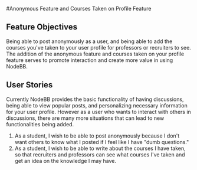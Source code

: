 #Anonymous Feature and Courses Taken on Profile Feature

## Feature Objectives
Being able to post anonymously as a user, and being able to add the courses you've taken to your user profile for professors or recruiters to see. The addition of the anonymous feature and courses taken on your profile feature serves to promote interaction and create more value in using NodeBB.

## User Stories
Currently NodeBB provides the basic functionality of having discussions, being able to view popular posts, and personalizing necessary information for your user profile. However as a user who wants to interact with others in discussions, there are many more situations that can lead to new functionalities being added.

1. As a student, I wish to be able to post anonymously because I don't want others to know what I posted if I feel like I have "dumb questions."
2. As a student, I wish to be able to write about the courses I have taken, so that recruiters and professors can see what courses I've taken and get an idea on the knowledge I may have.
